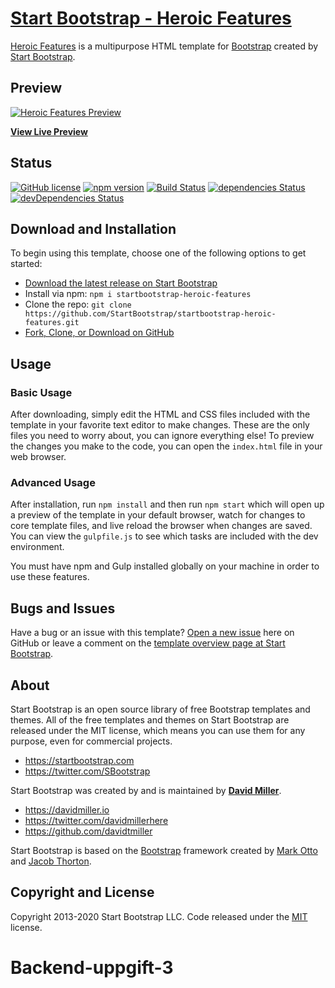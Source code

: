 # [Start Bootstrap - Heroic Features](https://startbootstrap.com/template/heroic-features/)

[Heroic Features](https://startbootstrap.com/template/heroic-features/) is a multipurpose HTML template for [Bootstrap](https://getbootstrap.com/) created by [Start Bootstrap](https://startbootstrap.com/).

## Preview

[![Heroic Features Preview](https://assets.startbootstrap.com/img/screenshots/templates/heroic-features.png)](https://startbootstrap.github.io/startbootstrap-heroic-features/)

**[View Live Preview](https://startbootstrap.github.io/startbootstrap-heroic-features/)**

## Status

[![GitHub license](https://img.shields.io/badge/license-MIT-blue.svg)](https://raw.githubusercontent.com/StartBootstrap/startbootstrap-heroic-features/master/LICENSE)
[![npm version](https://img.shields.io/npm/v/startbootstrap-heroic-features.svg)](https://www.npmjs.com/package/startbootstrap-heroic-features)
[![Build Status](https://travis-ci.org/StartBootstrap/startbootstrap-heroic-features.svg?branch=master)](https://travis-ci.org/StartBootstrap/startbootstrap-heroic-features)
[![dependencies Status](https://david-dm.org/StartBootstrap/startbootstrap-heroic-features/status.svg)](https://david-dm.org/StartBootstrap/startbootstrap-heroic-features)
[![devDependencies Status](https://david-dm.org/StartBootstrap/startbootstrap-heroic-features/dev-status.svg)](https://david-dm.org/StartBootstrap/startbootstrap-heroic-features?type=dev)

## Download and Installation

To begin using this template, choose one of the following options to get started:

* [Download the latest release on Start Bootstrap](https://startbootstrap.com/template/heroic-features/)
* Install via npm: `npm i startbootstrap-heroic-features`
* Clone the repo: `git clone https://github.com/StartBootstrap/startbootstrap-heroic-features.git`
* [Fork, Clone, or Download on GitHub](https://github.com/StartBootstrap/startbootstrap-heroic-features)

## Usage

### Basic Usage

After downloading, simply edit the HTML and CSS files included with the template in your favorite text editor to make changes. These are the only files you need to worry about, you can ignore everything else! To preview the changes you make to the code, you can open the `index.html` file in your web browser.

### Advanced Usage

After installation, run `npm install` and then run `npm start` which will open up a preview of the template in your default browser, watch for changes to core template files, and live reload the browser when changes are saved. You can view the `gulpfile.js` to see which tasks are included with the dev environment.

You must have npm and Gulp installed globally on your machine in order to use these features.

## Bugs and Issues

Have a bug or an issue with this template? [Open a new issue](https://github.com/StartBootstrap/startbootstrap-heroic-features/issues) here on GitHub or leave a comment on the [template overview page at Start Bootstrap](https://startbootstrap.com/template/heroic-features/).

## About

Start Bootstrap is an open source library of free Bootstrap templates and themes. All of the free templates and themes on Start Bootstrap are released under the MIT license, which means you can use them for any purpose, even for commercial projects.

* <https://startbootstrap.com>
* <https://twitter.com/SBootstrap>

Start Bootstrap was created by and is maintained by **[David Miller](https://davidmiller.io/)**.

* <https://davidmiller.io>
* <https://twitter.com/davidmillerhere>
* <https://github.com/davidtmiller>

Start Bootstrap is based on the [Bootstrap](https://getbootstrap.com/) framework created by [Mark Otto](https://twitter.com/mdo) and [Jacob Thorton](https://twitter.com/fat).

## Copyright and License

Copyright 2013-2020 Start Bootstrap LLC. Code released under the [MIT](https://github.com/StartBootstrap/startbootstrap-heroic-features/blob/gh-pages/LICENSE) license.
# Backend-uppgift-3
